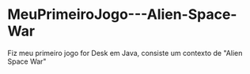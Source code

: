 # MeuPrimeiroJogo---Alien-Space-War
Fiz meu primeiro jogo for Desk em Java, consiste um contexto de "Alien Space War"
